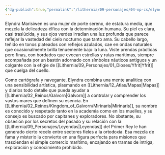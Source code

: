 ```yaml
---
{"dg-publish":true,"permalink":"/lithernia/09-personajes/04-np-cs/elyndra-marisiwen/","title":"Elyndra Marisiwen","tags":["lithernia","personaje"]}
---
```


Elyndra Marisiwen es una mujer de porte sereno, de estatura media, que mezcla la delicadeza élfica con la determinación humana. Su piel es clara, casi traslúcida, y sus ojos verdes irradian una luz profunda que parece reflejar la vastedad del cielo nocturno que tanto ama. Su cabello largo, teñido en tonos plateados con reflejos azulados, cae en ondas naturales que ocasionalmente brilla tenuemente bajo la luna. Viste prendas prácticas pero finas, con bordados que evocan estrellas y rutas marítimas, siempre acompañada por un bastón adornado con símbolos náuticos antiguos y un colgante con la efigie de [[Lithernia/09_Personajes/01_Dioses/Yfrit\|Yfrit]] que cuelga del cuello.

Como cartógrafa y navegante, Elyndra combina una mente analítica con una sensibilidad artística, plasmando en [[Lithernia/12_Atlas/Mapas\|Mapas]] y diarios todo detalle que pueda ayudar a [[Lithernia/02_Reinos/Galvorn\|Galvorn]] a controlar y comprender los vastos mares que definen su esencia. En [[Lithernia/02_Reinos/Kingdom_of_Galvorn/Mirinaris\|Mirinaris]], su nombre es conocido y respetado tanto en la academia como en los muelles, y su consejo es buscado por capitanes y exploradores. No obstante, su obsesión por los secretos del pasado y su relación con la [[Lithernia/09_Personajes/Leyendas\|Leyendas]] del Primer Rey le han generado cierto recelo entre sectores fieles a la ortodoxia. Esa mezcla de fama y misterio la convierte en una figura perfecta para misiones que trasciendan el simple comercio marítimo, encajando en tramas de intriga, exploración y conocimiento prohibido.